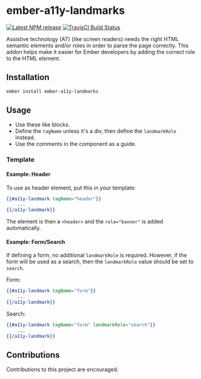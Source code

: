 # ember-a11y-landmarks
[![Latest NPM release](https://img.shields.io/npm/v/ember-a11y-landmarks.svg)](https://www.npmjs.com/package/ember-a11y-landmarks)
[![TravisCI Build Status](https://img.shields.io/travis/MelSumner/ember-a11y-landmarks/master.svg?label=TravisCI)](https://travis-ci.org/MelSumner/ember-a11y-landmarks)

Assistive technology (AT) (like screen readers) needs the right HTML semantic elements and/or roles in order to parse the page correctly. This addon helps make it easier for Ember developers by adding the correct role to the HTML element. 

## Installation

```bash
ember install ember-a11y-landmarks
```

## Usage
- Use these like blocks.
- Define the `tagName` unless it's a div, then define the `landmarkRole` instead. 
- Use the comments in the component as a guide. 

### Template 

#### Example: Header
To use as header element, put this in your template: 
```hbs
{{#a11y-landmark tagName="header"}}
    ...
{{/a11y-landmark}}
```
The element is then a `<header>` and the `role="banner"` is added automatically. 

#### Example: Form/Search
If defining a form, no additional `landmarkRole` is required. However, if the form will be used as a search, then the `landmarkRole` value should be set to `search`. 

Form:
```hbs
{{#a11y-landmark tagName="form"}}
    ...
{{/a11y-landmark}}
```

Search:
```hbs
{{#a11y-landmark tagName="form" landmarkRole="search"}}
    ...
{{/a11y-landmark}}
```

## Contributions
Contributions to this project are encouraged.
